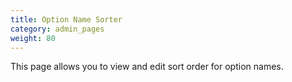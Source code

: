 ```yaml
---
title: Option Name Sorter 
category: admin_pages
weight: 80
---
```


This page allows you to view and edit sort order for option names.

